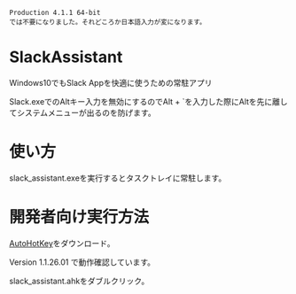 ```
Production 4.1.1 64-bit
では不要になりました。それどころか日本語入力が変になります。
```


# SlackAssistant
Windows10でもSlack Appを快適に使うための常駐アプリ

Slack.exeでのAltキー入力を無効にするのでAlt + `を入力した際にAltを先に離してシステムメニューが出るのを防げます。

# 使い方

slack_assistant.exeを実行するとタスクトレイに常駐します。


# 開発者向け実行方法

[AutoHotKey](https://autohotkey.com/)をダウンロード。

Version 1.1.26.01 で動作確認しています。

slack_assistant.ahkをダブルクリック。


